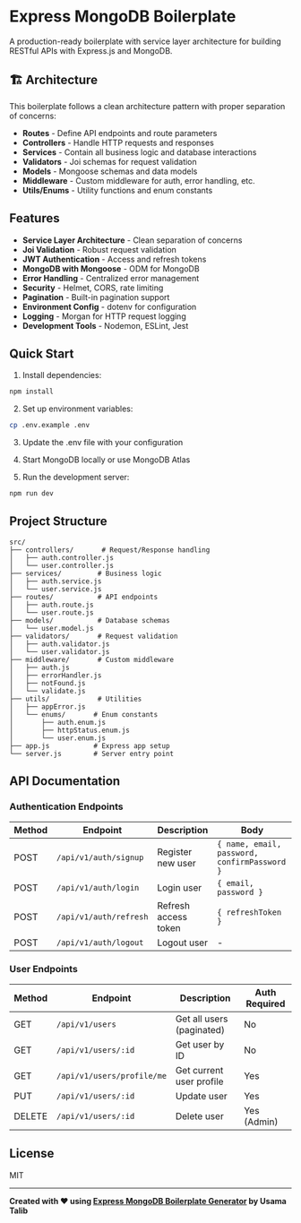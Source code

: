 # Express MongoDB Boilerplate

A production-ready boilerplate with service layer architecture for building RESTful APIs with Express.js and MongoDB.

## 🏗️ Architecture

This boilerplate follows a clean architecture pattern with proper separation of concerns:

- **Routes** - Define API endpoints and route parameters
- **Controllers** - Handle HTTP requests and responses
- **Services** - Contain all business logic and database interactions
- **Validators** - Joi schemas for request validation
- **Models** - Mongoose schemas and data models
- **Middleware** - Custom middleware for auth, error handling, etc.
- **Utils/Enums** - Utility functions and enum constants

## Features

- **Service Layer Architecture** - Clean separation of concerns
- **Joi Validation** - Robust request validation
- **JWT Authentication** - Access and refresh tokens
- **MongoDB with Mongoose** - ODM for MongoDB
- **Error Handling** - Centralized error management
- **Security** - Helmet, CORS, rate limiting
- **Pagination** - Built-in pagination support
- **Environment Config** - dotenv for configuration
- **Logging** - Morgan for HTTP request logging
- **Development Tools** - Nodemon, ESLint, Jest

## Quick Start

1. Install dependencies:

```bash
npm install
```

2. Set up environment variables:

```bash
cp .env.example .env
```

3. Update the .env file with your configuration

4. Start MongoDB locally or use MongoDB Atlas

5. Run the development server:

```bash
npm run dev
```

## Project Structure

```
src/
├── controllers/       # Request/Response handling
│   ├── auth.controller.js
│   └── user.controller.js
├── services/         # Business logic
│   ├── auth.service.js
│   └── user.service.js
├── routes/           # API endpoints
│   ├── auth.route.js
│   └── user.route.js
├── models/           # Database schemas
│   └── user.model.js
├── validators/       # Request validation
│   ├── auth.validator.js
│   └── user.validator.js
├── middleware/       # Custom middleware
│   ├── auth.js
│   ├── errorHandler.js
│   ├── notFound.js
│   └── validate.js
├── utils/            # Utilities
│   ├── appError.js
│   └── enums/       # Enum constants
│       ├── auth.enum.js
│       ├── httpStatus.enum.js
│       └── user.enum.js
├── app.js           # Express app setup
└── server.js        # Server entry point
```

## API Documentation

### Authentication Endpoints

| Method | Endpoint               | Description          | Body                                         |
| ------ | ---------------------- | -------------------- | -------------------------------------------- |
| POST   | `/api/v1/auth/signup`  | Register new user    | `{ name, email, password, confirmPassword }` |
| POST   | `/api/v1/auth/login`   | Login user           | `{ email, password }`                        |
| POST   | `/api/v1/auth/refresh` | Refresh access token | `{ refreshToken }`                           |
| POST   | `/api/v1/auth/logout`  | Logout user          | -                                            |

### User Endpoints

| Method | Endpoint                   | Description               | Auth Required |
| ------ | -------------------------- | ------------------------- | ------------- |
| GET    | `/api/v1/users`            | Get all users (paginated) | No            |
| GET    | `/api/v1/users/:id`        | Get user by ID            | No            |
| GET    | `/api/v1/users/profile/me` | Get current user profile  | Yes           |
| PUT    | `/api/v1/users/:id`        | Update user               | Yes           |
| DELETE | `/api/v1/users/:id`        | Delete user               | Yes (Admin)   |

## License

MIT

---

**Created with ❤️ using [Express MongoDB Boilerplate Generator](https://github.com/Usama123talib/express-mongo-boilerplate) by Usama Talib**
